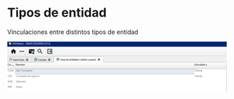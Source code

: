 # Tipos de entidad

Vinculaciones entre distintos tipos de entidad

![](<../../.gitbook/assets/imagen (127).png>)
